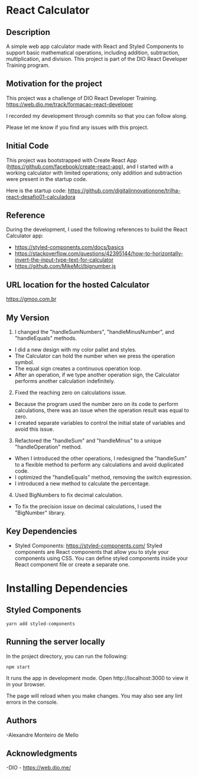 # React Calculator

## Description
A simple web app calculator made with React and Styled Components to support basic mathematical operations, including addition, subtraction, multiplication, and division. This project is part of the DIO React Developer Training program.

## Motivation for the project

This project was a challenge of DIO React Developer Training.
https://web.dio.me/track/formacao-react-developer

I recorded my development through commits so that you can follow along.

Please let me know if you find any issues with this project.


## Initial Code

This project was bootstrapped with Create React App (https://github.com/facebook/create-react-app), and I started with a working calculator with limited operations; only addition and subtraction were present in the startup code.

Here is the startup code:
https://github.com/digitalinnovationone/trilha-react-desafio01-calculadora


## Reference

During the development, I used the following references to build the React Calculator app:

- https://styled-components.com/docs/basics
- https://stackoverflow.com/questions/42395144/how-to-horizontally-invert-the-input-type-text-for-calculator
- https://github.com/MikeMcl/bignumber.js


## URL location for the hosted Calculator

https://gmoo.com.br


## My Version

1. I changed the  "handleSumNumbers", "handleMinusNumber", and "handleEquals" methods.
- I did a new design with my color pallet and styles.
- The Calculator can hold the number when we press the operation symbol.
- The equal sign creates a continuous operation loop.
- After an operation, if we type another operation sign, the Calculator performs another calculation indefinitely.

2. Fixed the reaching zero on calculations issue.
- Because the program used the number zero on its code to perform calculations, there was an issue when the operation result was equal to zero.
- I created separate variables to control the initial state of variables and avoid this issue.

3. Refactored the "handleSum" and "handleMinus" to a unique "handleOperation" method.
- When I introduced the other operations, I redesigned the "handleSum" to a flexible method to perform any calculations and avoid duplicated code.
- I optimized the "handleEquals" method, removing the switch expression.
- I introduced a new method to calculate the percentage.

4. Used BigNumbers to fix decimal calculation.
- To fix the precision issue on decimal calculations, I used the "BigNumber" library.


## Key Dependencies

- Styled Components: https://styled-components.com/
Styled components are React components that allow you to style your components using CSS. You can define styled components inside your React component file or create a separate one.


# Installing Dependencies


## Styled Components

```
yarn add styled-components
```


## Running the server locally

In the project directory, you can run the following:

```
npm start
```

It runs the app in development mode.
Open http://localhost:3000 to view it in your browser.

The page will reload when you make changes.
You may also see any lint errors in the console.


## Authors

-Alexandre Monteiro de Mello


## Acknowledgments

-DIO - https://web.dio.me/
